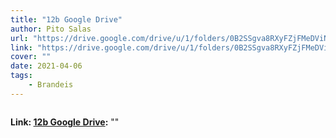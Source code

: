 ```yaml
---
title: "12b Google Drive"
author: Pito Salas
url: "https://drive.google.com/drive/u/1/folders/0B2SSgva8RXyFZjFMeDViNzlHNVU" 
link: "https://drive.google.com/drive/u/1/folders/0B2SSgva8RXyFZjFMeDViNzlHNVU" 
cover: "" 
date: 2021-04-06
tags:
    - Brandeis
---
```

<img class="cover" src="">

**Link: [12b Google Drive](https://drive.google.com/drive/u/1/folders/0B2SSgva8RXyFZjFMeDViNzlHNVU):** ""



